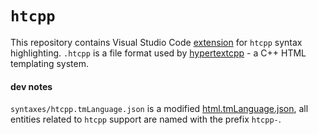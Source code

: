 # `htcpp`
This repository contains Visual Studio Code [extension](https://marketplace.visualstudio.com/items?itemName=kamchatka-volcano.htcpp) for `htcpp` syntax highlighting.
`.htcpp` is a file format used by [hypertextcpp]() - a C++ HTML templating system.

#### dev notes

`syntaxes/htcpp.tmLanguage.json` is a modified [html.tmLanguage.json](https://github.com/Microsoft/vscode/blob/main/extensions/html/syntaxes/html.tmLanguage.json), all entities related to `htcpp` support are named with the prefix `htcpp-`.











